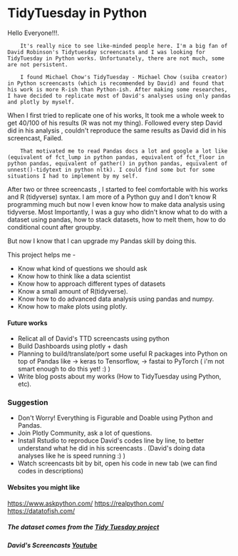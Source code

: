 # TidyTuesday in Python





Hello Everyone!!!. 

        It's really nice to see like-minded people here. I'm a big fan of David Robinson's Tidytuesday screencasts and I was looking for TidyTuesday in Python works. Unfortunately, there are not much, some are not persistent.
        
        I found Michael Chow's TidyTuesday - Michael Chow (suiba creator) in Python screencasts (which is recommended by David) and found that his work is more R-ish than Python-ish. After making some researches, I have decided to replicate most of David's analyses using only pandas and plotly by myself.
When I first tried to replicate one of his works, It took me a whole week to get 40/100 of his results (R was not my thing). Followed every step David did in his analysis , couldn't reproduce the same results as David did in his screencast, Failed.

        That motivated me to read Pandas docs a lot and google a lot like (equivalent of fct_lump in python pandas, equivalent of fct_floor in python pandas, equivalent of gather() in python pandas, equivalent of unnest()-tidytext in python nltk). I could find some but for some situations I had to implement by my self.
After two or three screencasts , I started to feel comfortable with his works and R (tidyverse) syntax. I am more of a Python guy and I don't know R programming much but now I even know how to make data analysis using tidyverse. Most Importantly, I was a guy who didn't know what to do with a dataset using pandas, how to stack datasets, how to melt them, how to do conditional count after groupby.

But now I know that I can upgrade my Pandas skill by doing this.

This project helps me -

- Know what kind of questions we should ask
- Know how to think like a data scientist
- Know how to approach different types of datasets
- Know a small amount of R(tidyverse).
- Know how to do advanced data analysis using pandas and numpy.
- Know how to make plots using plotly.


#### Future works

- Relicat all of David's TTD screencasts using python
- Build Dashboards using plotly + dash
- Planning to build/translate/port some useful R packages into Python on top of Pandas like
-> keras to Tensorflow,
-> fastai to PyTorch ( i'm not smart enough to do this yet! :) )
- Write blog posts about my works (How to TidyTuesday using Python, etc).


### Suggestion
- Don't Worry! Everything is Figurable and Doable using Python and Pandas.
- Join Plotly Community, ask a lot of questions.
- Install Rstudio to reproduce David's codes line by line, to better understand what he did in his screencasts . (David's doing data analyses like he is speed running :) )
- Watch screencasts bit by bit, open his code in new tab (we can find codes in descriptions)

#### Websites you might like
https://www.askpython.com/
https://realpython.com/
https://datatofish.com/

##### The dataset comes from the [Tidy Tuesday project](https://github.com/rfordatascience/tidytuesday)
##### David's Screencasts [Youtube](https://github.com/dgrtwo/data-screencasts)

